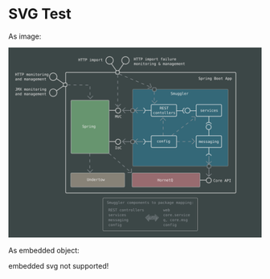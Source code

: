 SVG Test
========

As image:

<img src="media/diagrams/high-level/components.svg" alt="components"/>

As embedded object:

<object type="image/svg+xml" data="media/diagrams/messaging/ideas/1.channel.svg">
  embedded svg not supported!
</object>
